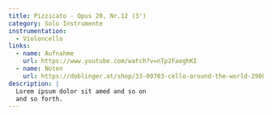 ```yaml
---
title: Pizzicato - Opus 20, Nr.12 (3')
category: Solo Instrumente
instrumentation:
  - Violoncello
links:
  - name: Aufnahme
    url: https://www.youtube.com/watch?v=nTp2FaeghKI
  - name: Noten
    url: https://doblinger.at/shop/33-00703-cello-around-the-world-290880?search=Tristan+Schulze#attr=144717,144718,144719,144716
description: |
  Lorem ipsum dolor sit amed and so on
  and so forth.
---
```

